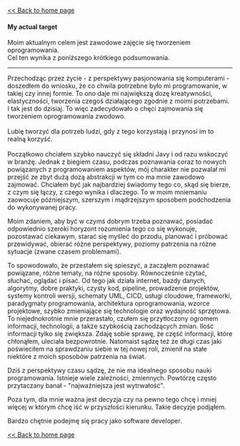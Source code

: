 [<< Back to home page](../README.md)

#### My actual target


Moim aktualnym celem jest zawodowe zajęcie się tworzeniem oprogramowania.  
Cel ten wynika z poniższego krótkiego podsumowania. 
___
Przechodząc przez życie - z perspektywy pasjonowania się komputerami - doszedłem do wniosku, że co chwila potrzebne było mi programowanie, w takiej czy
innej formie. To ono daje mi największą dozę kreatywności, elastyczności, tworzenia czegoś działającego
zgodnie z moimi potrzebami. I tak jest do dzisiaj. To więc zadecydowało o chęci zajmowania się tworzeniem
oprogramowania zwodowo.
<br><br>
Lubię tworzyć dla potrzeb ludzi, gdy z tego korzystają i przynosi im to realną korzyść.
<br><br>
Początkowo chciałem szybko nauczyć się składni Javy i od razu wskoczyć w branżę. Jednak z biegiem czasu, podczas poznawania
coraz to nowych powiązanych z programowaniem aspektów, mój charakter nie pozwalał mi przejść ze zbyt dużą dozą
abstrakcji w tym co ma mnie zawodowo zajmować. Chciałem być jak najbardziej świadomy tego co, skąd się bierze, z czym się łączy, z czego wynika i dlaczego.
To w moim mniemaniu zaowocuje późniejszym, szerszym i mądrzejszym sposobem podchodzenia do wykonywanej pracy.

Moim zdaniem, aby być w czymś dobrym trzeba poznawać, posiadać odpowiednio szeroki horyzont rozumienia tego co się wykonuje,
pozostawać ciekawym, starać się myśleć do przodu, planować i próbować przewidywać, obierać różne
perspektywy, poziomy patrzenia na różne sytuacje (zwane czasem problemami).

To spowodowało, że przestałem się spieszyć, a zacząłem poznawać powiązane, różne tematy, na różne sposoby. Równocześnie czytać,
słuchać, oglądać i pisać. Od tego jak działa internet, bazdy danych, algorytmy, dobre praktyki, czysty
kod, pipeline, prowadzenie projektów, systemy kontroli wersji, schematy UML, CICD, usługi cloudowe, frameworki,
paradygmaty programowania, architektura oprogramowania, wzorce projektowe, szybko zmieniające się technologie oraz
wydajność sprzętowa.  
To niejednokrotnie mnie przerastało, czułem się przytłoczony ogromem informacji, technologii, a także szybkością zachodzących zmian.  Ilość informacji tylko się zwiększa. Zdaję sobie sprawę, że część informacji, które chłonąłem, uleciała bezpowrotnie. Natomaist sądzę też że długi czas jaki poświeciłem na sprawdzaniu siebie w tej nowej roli, zmienił na stałe niektóre z moich sposobów patrzenia na świat. 

Dziś z perspektywy czasu sądzę, że nie ma idealnego sposobu nauki programowania. Istnieje wiele zależności, zmiennych. Powtórzę często przytaczany banał - "najważniejsza jest wytrwałość".

Poza tym, dla mnie ważna jest decyzja czy na pewno tego chcę i mniej więcej w którym chcę iść w przyszłości kierunku. Takie decyzje podjąłem.

Bardzo chętnie podejmę się pracy jako software developer.

[<< Back to home page](../README.md)

